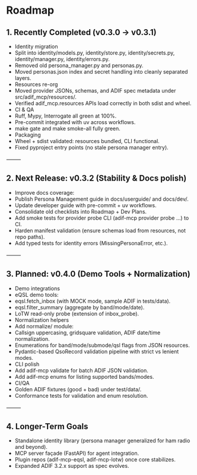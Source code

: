 # Roadmap

## 1. Recently Completed (v0.3.0 → v0.3.1)
- Identity migration
- Split into identity/models.py, identity/store.py, identity/secrets.py, identity/manager.py, identity/errors.py.
- Removed old persona_manager.py and personas.py.
- Moved personas.json index and secret handling into cleanly separated layers.
- Resources re-org
- Moved provider JSONs, schemas, and ADIF spec metadata under src/adif_mcp/resources/.
- Verified adif_mcp.resources APIs load correctly in both sdist and wheel.
- CI & QA
- Ruff, Mypy, Interrogate all green at 100%.
- Pre-commit integrated with uv across workflows.
- make gate and make smoke-all fully green.
- Packaging
- Wheel + sdist validated: resources bundled, CLI functional.
- Fixed pyproject entry points (no stale persona manager entry).

⸻

## 2. Next Release: v0.3.2 (Stability & Docs polish)
- Improve docs coverage:
- Publish Persona Management guide in docs/userguide/ and docs/dev/.
- Update developer guide with pre-commit + uv workflows.
- Consolidate old checklists into Roadmap + Dev Plans.
- Add smoke tests for provider probe CLI (adif-mcp provider probe ...) to CI.
- Harden manifest validation (ensure schemas load from resources, not repo paths).
- Add typed tests for identity errors (MissingPersonaError, etc.).

⸻

## 3. Planned: v0.4.0 (Demo Tools + Normalization)
- Demo integrations
- eQSL demo tools:
- eqsl.fetch_inbox (with MOCK mode, sample ADIF in tests/data).
- eqsl.filter_summary (aggregate by band/mode/date).
- LoTW read-only probe (extension of inbox_probe).
- Normalization helpers
- Add normalize/ module:
- Callsign uppercasing, gridsquare validation, ADIF date/time normalization.
- Enumerations for band/mode/submode/qsl flags from JSON resources.
- Pydantic-based QsoRecord validation pipeline with strict vs lenient modes.
- CLI polish
- Add adif-mcp validate for batch ADIF JSON validation.
- Add adif-mcp enums for listing supported bands/modes.
- CI/QA
- Golden ADIF fixtures (good + bad) under test/data/.
- Conformance tests for validation and enum resolution.

⸻

## 4. Longer-Term Goals
- Standalone identity library (persona manager generalized for ham radio and beyond).
- MCP server façade (FastAPI) for agent integration.
- Plugin repos (adif-mcp-eqsl, adif-mcp-lotw) once core stabilizes.
- Expanded ADIF 3.2.x support as spec evolves.

